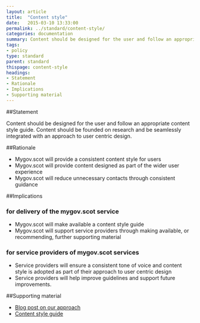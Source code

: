 ```yaml
---
layout: article
title:  "Content style"
date:   2015-03-10 13:33:00
permalink: ../standard/content-style/ 
categories: documentation
summary: Content should be designed for the user and follow an appropriate content style guide. Content should be founded on research and be seamlessly integrated with an approach to user centric design.
tags: 
- policy
type: standard
parent: standard
thispage: content-style
headings:
- Statement
- Rationale
- Implications
- Supporting material
---
```


##Statement

Content should be designed for the user and follow an appropriate content style guide. Content should be founded on research and be seamlessly integrated with an approach to user centric design.

##Rationale

* Mygov.scot will provide a consistent content style for users
* Mygov.scot will provide content designed as part of the wider user experience
* Mygov.scot will reduce unnecessary contacts through consistent guidance

##Implications

### for delivery of the mygov.scot service

* Mygov.scot will make available a content style guide
* Mygov.scot will support service providers through making available, or recommending, further supporting material

### for service providers of mygov.scot services

* Service providers will ensure a consistent tone of voice and content style is adopted as part of their approach to user centric design
* Service providers will help improve guidelines and support future improvements.

##Supporting material

- [Blog post on our approach](http://inside.mygov.scot/2014/08/27/consistent-content-style/)
- [Content style guide](../../content-style/)
